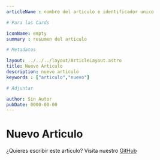 ```yaml
---
articleName : nombre del articulo e identificador unico

# Para las Cards

iconName: empty
summary : resumen del articulo

# Metadatos

layout: ../../../layout/ArticleLayout.astro
title: Nuevo Articulo
description: nuevo articulo
keywords : ["articulo","nuevo"]

# Adjuntar

author: Sin Autor
pubDate: 0000-00-00
---
```


# Nuevo Articulo

¿Quieres escribir este artículo? Visita nuestro [GitHub](https://www.github.com/numonu/ilovejs)
